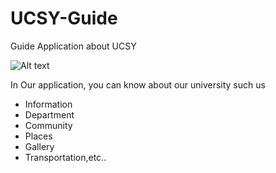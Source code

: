 # UCSY-Guide
Guide Application about UCSY

![Alt text](/UCSY-Guide/screenshots/IMG_20170503_004330.JPG?raw=true "UCSY Guide")

In Our application, you can know about our university such us
- Information
- Department
- Community
- Places
- Gallery
- Transportation,etc..
